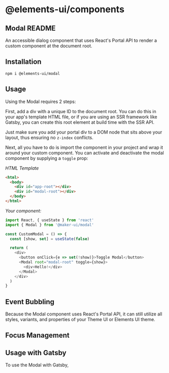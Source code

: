 # @elements-ui/components

## Modal README

An accessible dialog component that uses React's Portal API to render a custom component at the document root.

## Installation

```
npm i @elements-ui/modal
```

## Usage

Using the Modal requires 2 steps:

First, add a div with a unique ID to the document root. You can do this in your app's template HTML file, or if you are using an SSR framework like Gatsby, you can create this root element at build time with the SSR API.

Just make sure you add your portal div to a DOM node that sits above your layout, thus ensuring no `z-index` conflicts.

Next, all you have to do is import the <Modal /> component in your project and wrap it around your custom component. You can activate and deactivate the modal component by supplying a `toggle` prop:

_HTML Template_

```html
<html>
  <body>
    <div id="app-root"></div>
    <div id="modal-root"></div>
  </body>
</html>
```

_Your component:_

```js
import React, { useState } from 'react'
import { Modal } from '@maker-ui/modal'

const CustomModal = () => {
  const [show, set] = useState(false)

  return (
    <div>
      <button onClick={e => set(!show)}>Toggle Modal</button>
      <Modal root="modal-root" toggle={show}>
        <div>Hello!</div>
      </Modal>
    </div>
  )
}
```

## Event Bubbling

Because the Modal component uses React's Portal API, it can still utilize all styles, variants, and properties of your Theme UI or Elements UI theme.

## Focus Management

## Usage with Gatsby

To use the Modal with Gatsby,
